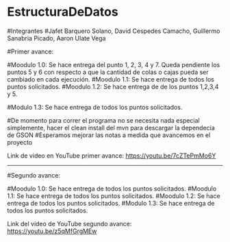 # EstructuraDeDatos

#Integrantes 
#Jafet Barquero Solano, David Cespedes Camacho, Guillermo Sanabria Picado, Aaron Ulate Vega


#Primer avance:

#Moodulo 1.0: Se hace entrega del punto 1, 2, 3, 4 y 7. Queda pendiente los puntos 5 y 6 con respecto a que la cantidad de colas o cajas pueda ser cambiado en cada ejecución.
#Moodulo 1.1: Se hace entrega de todos los puntos solicitados.
#Moodulo 1.2: Se hace entrega de de los puntos 1,2,3,4 y 5.

#Modulo 1.3: Se hace entrega de todos los puntos solicitados.

#De momento para correr el programa no se necesita nada especial simplemente, hacer el clean install del mvn para descargar la dependecia de GSON
#Esperamos mejorar las notas a medida que avancemos en el proyecto

Link de video en YouTube primer avance: https://youtu.be/7cZTePmMo6Y

--------------------------------------------------------------------------------------------------------------------------------------------------------------------------------------------------

#Segundo avance:

#Moodulo 1.0: Se hace entrega de todos los puntos solicitados.
#Moodulo 1.1: Se hace entrega de todos los puntos solicitados.
#Moodulo 1.2: Se hace entrega de todos los puntos solicitados.
#Modulo 1.3: Se hace entrega de todos los puntos solicitados.

Link del video de YouTube segundo avance: https://youtu.be/z5qMfGrgMEw



